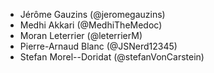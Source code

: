 - Jérôme Gauzins (@jeromegauzins)
- Medhi Akkari (@MedhiTheMedoc)
- Moran Leterrier (@leterrierM)
- Pierre-Arnaud Blanc (@JSNerd12345)
- Stefan Morel--Doridat (@stefanVonCarstein)
